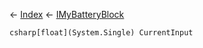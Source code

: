 ← [Index](Api-Index) ← [IMyBatteryBlock](Sandbox.ModAPI.Ingame.IMyBatteryBlock)

```csharp[float](System.Single) CurrentInput```